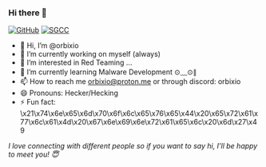 ### Hi there 👋
[![GitHub](https://img.shields.io/badge/dynamic/json?logo=github&label=GitHub&labelColor=495867&color=495867&query=%24.data.totalSubs&url=https%3A%2F%2Fapi.spencerwoo.com%2Fsubstats%2F%3Fsource%3Dgithub%26queryKey%3Dorbixio&style=flat-square)](https://github.com/orbixio)    [![SGCC](https://img.shields.io/badge/SGCC-SGCC-009994)]()
- 👋 Hi, I’m @orbixio
- 🔭 I’m currently working on myself (always)
- 👀 I’m interested in Red Teaming ...
- 🌱 I’m currently learning Malware Development ⊙﹏⊙∥
- 📫 How to reach me orbixio@proton.me or through discord: orbixio
- 😄 Pronouns: Hecker/Hecking
- ⚡ Fun fact: \x21\x74\x6e\x65\x6d\x70\x6f\x6c\x65\x76\x65\x44\x20\x65\x72\x61\x77\x6c\x61\x4d\x20\x67\x6e\x69\x6e\x72\x61\x65\x6c\x20\x6d\x27\x49

*I love connecting with different people so if you want to say hi, I'll be happy to meet you! 😇*
